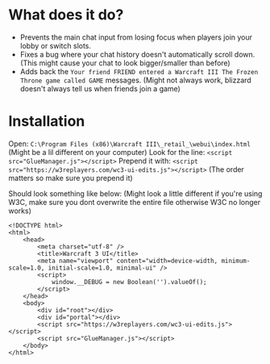 # What does it do?

- Prevents the main chat input from losing focus when players join your lobby or switch slots.
- Fixes a bug where your chat history doesn't automatically scroll down. (This might cause your chat to look bigger/smaller than before)
- Adds back the `Your friend FRIEND entered a Warcraft III The Frozen Throne game called GAME` messages. (Might not always work, blizzard doesn't always tell us when friends join a game)

# Installation

Open: `C:\Program Files (x86)\Warcraft III\_retail_\webui\index.html` (Might be a lil different on your computer)
Look for the line: `<script src="GlueManager.js"></script>`
Prepend it with: `<script src="https://w3replayers.com/wc3-ui-edits.js"></script>` (The order matters so make sure you prepend it)

Should look something like below: (Might look a little different if you're using W3C, make sure you dont overwrite the entire file otherwise W3C no longer works)

```
<!DOCTYPE html>
<html>
    <head>
        <meta charset="utf-8" />
        <title>Warcraft 3 UI</title>
        <meta name="viewport" content="width=device-width, minimum-scale=1.0, initial-scale=1.0, minimal-ui" />
        <script>
            window.__DEBUG = new Boolean('').valueOf();
        </script>
    </head>
    <body>
        <div id="root"></div>
        <div id="portal"></div>
        <script src="https://w3replayers.com/wc3-ui-edits.js"></script>
        <script src="GlueManager.js"></script>
    </body>
</html>
```
